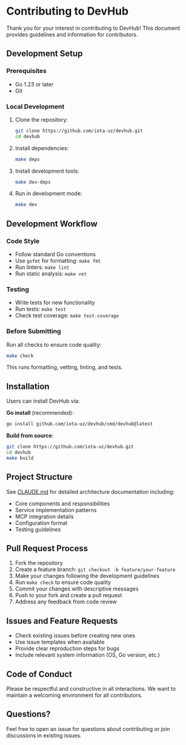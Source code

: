 # Contributing to DevHub

Thank you for your interest in contributing to DevHub! This document provides guidelines and information for contributors.

## Development Setup

### Prerequisites

- Go 1.23 or later
- Git

### Local Development

1. Clone the repository:
   ```bash
   git clone https://github.com/iota-uz/devhub.git
   cd devhub
   ```

2. Install dependencies:
   ```bash
   make deps
   ```

3. Install development tools:
   ```bash
   make dev-deps
   ```

4. Run in development mode:
   ```bash
   make dev
   ```

## Development Workflow

### Code Style

- Follow standard Go conventions
- Use `gofmt` for formatting: `make fmt`
- Run linters: `make lint`
- Run static analysis: `make vet`

### Testing

- Write tests for new functionality
- Run tests: `make test`
- Check test coverage: `make test-coverage`

### Before Submitting

Run all checks to ensure code quality:
```bash
make check
```

This runs formatting, vetting, linting, and tests.

## Installation

Users can install DevHub via:

**Go install** (recommended):
```bash
go install github.com/iota-uz/devhub/cmd/devhub@latest
```

**Build from source**:
```bash
git clone https://github.com/iota-uz/devhub.git
cd devhub
make build
```

## Project Structure

See [CLAUDE.md](CLAUDE.md) for detailed architecture documentation including:

- Core components and responsibilities
- Service implementation patterns
- MCP integration details
- Configuration format
- Testing guidelines

## Pull Request Process

1. Fork the repository
2. Create a feature branch: `git checkout -b feature/your-feature`
3. Make your changes following the development guidelines
4. Run `make check` to ensure code quality
5. Commit your changes with descriptive messages
6. Push to your fork and create a pull request
7. Address any feedback from code review

## Issues and Feature Requests

- Check existing issues before creating new ones
- Use issue templates when available
- Provide clear reproduction steps for bugs
- Include relevant system information (OS, Go version, etc.)

## Code of Conduct

Please be respectful and constructive in all interactions. We want to maintain a welcoming environment for all contributors.

## Questions?

Feel free to open an issue for questions about contributing or join discussions in existing issues.